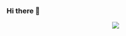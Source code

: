 ### Hi there 👋

<div id="header" align="center">
  <img src=https://drive.google.com/file/d/1qj681idcxj-zTzNoL0E9T0pYcrZySYvR/view?usp=drive_link/>
</div>
<!--
**francogmarron/francogmarron** is a ✨ _special_ ✨ repository because its `README.md` (this file) appears on your GitHub profile.

Here are some ideas to get you started:

- 🔭 I’m currently working on ...
- 🌱 I’m currently learning ...
- 👯 I’m looking to collaborate on ...
- 🤔 I’m looking for help with ...
- 💬 Ask me about ...
- 📫 How to reach me: ...
- 😄 Pronouns: ...
- ⚡ Fun fact: ...
-->
